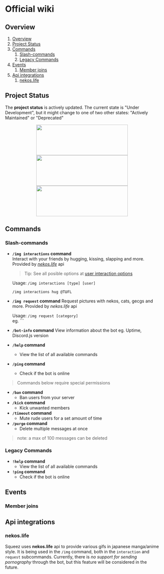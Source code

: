 # Official wiki
## Overview
1. [Overview](/SqueezeBot/wiki#overview)
2. [Project Status](/SqueezeBot/wiki#project-status)
3. [Commands](/SqueezeBot/wiki#commands)
    1. [Slash-commands](/SqueezeBot/wiki#slash-commands)
    2. [Legacy Commands](/SqueezeBot/wiki#legacy-commands)
4. [Events](/SqueezeBot/wiki#events)
    1. [Member joins](#member-joins)
5. [Api integrations](#api-integrations)
    1. [nekos.life](#nekoslife)

## Project Status
The **project status** is actively updated. The current state is "Under Development", but it might change to one of two other states: "Actively Maintained" or "Deprecated"
<p align="center">
	<img src="https://files.catbox.moe/17w06w.png" 
	        width="300" 
    		height="100"/>
	<img src="https://files.catbox.moe/9pda0e.png" 
	        width="300" 
    		height="100"/>
  	<img src="https://files.catbox.moe/335qiy.png" 
	        width="300" 
    		height="100"/>
</p>  

## Commands

### Slash-commands
* **`/img interactions` command**  
	Interact with your friends by hugging, kissing, slapping and more. Provided by [*nekos.life*](#nekoslife) api  
	> Tip: See all posible options at [user interaction options](/SqueezeBot/options#user-interaction-options)
	
	Usage: `/img interactions [type] [user]`

	```
	/img interactions hug @TᗯFL
	```  
* **`/img request` command**
	Request pictures with nekos, cats, gecgs and more. Provided by *nekos.life* api  
	
	Usage: `/img request [category]`  
	eg. ```
* **`/bot-info` command**
	View information about the bot eg. Uptime, Discord.js version
* **`/help` command**
	* View the list of all available commands
* **`/ping` command**
	* Check if the bot is online
>  Commands below require special permissions
* **`/ban` command**
	* Ban users from your server
* **`/kick` command**
	* Kick unwanted members
* **`/timeout` command**
	* Mute rude users for a set amount of time
* **`/purge` command**
	* Delete multiple messages at once
> note: a max of 100 messages can be deleted  

### Legacy Commands
* **`!help` command**
	* View the list of all available commands
* **`!ping` command**
	* Check if the bot is online

## Events

### Member joins

## Api integrations

### nekos.life
Squeez uses **nekos.life** api to provide various gifs in japanese manga/anime style. It is being used in the `/img` command, both in the `interaction` and `request` subcommands. Currently, there is *no support for sending pornography* through the bot, but this feature will be considered in the future.
